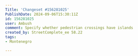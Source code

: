 ```yaml
---
Title: 'Changeset #156281025'
PublishDate: 2024-09-06T15:30:11Z
id: 156281025
user: Ambush
comment: Specify whether pedestrian crossings have islands
created_by: StreetComplete_ee 58.22
tags:
- Montenegro

---
```


